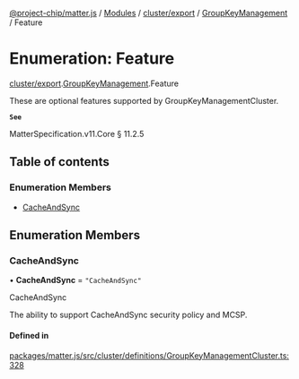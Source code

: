 [@project-chip/matter.js](../README.md) / [Modules](../modules.md) / [cluster/export](../modules/cluster_export.md) / [GroupKeyManagement](../modules/cluster_export.GroupKeyManagement.md) / Feature

# Enumeration: Feature

[cluster/export](../modules/cluster_export.md).[GroupKeyManagement](../modules/cluster_export.GroupKeyManagement.md).Feature

These are optional features supported by GroupKeyManagementCluster.

**`See`**

MatterSpecification.v11.Core § 11.2.5

## Table of contents

### Enumeration Members

- [CacheAndSync](cluster_export.GroupKeyManagement.Feature.md#cacheandsync)

## Enumeration Members

### CacheAndSync

• **CacheAndSync** = ``"CacheAndSync"``

CacheAndSync

The ability to support CacheAndSync security policy and MCSP.

#### Defined in

[packages/matter.js/src/cluster/definitions/GroupKeyManagementCluster.ts:328](https://github.com/project-chip/matter.js/blob/6d3b6a5d957d88a9231d6ecab4bb41f8133112be/packages/matter.js/src/cluster/definitions/GroupKeyManagementCluster.ts#L328)
